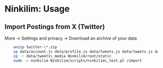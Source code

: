 # Ninkilim: Usage

## Import Postings from X (Twitter)
More -> Settings and privacy -> Download an archive of your data
```sh
    unzip twitter-\*.zip
    cp data/account.js data/profile.js data/tweets.js data/tweets.js data/tweets-part\*.js data/note-tweet.js Ninkilim/root
    cp -r data/tweets\_media Ninkilim/root/static
    sudo -u ninkilim Ninkilim/scripts/ninkilim\_test.pl /import
```
